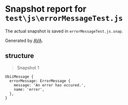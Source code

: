 # Snapshot report for `test\js\errorMessageTest.js`

The actual snapshot is saved in `errorMessageTest.js.snap`.

Generated by [AVA](https://ava.li).

## structure

> Snapshot 1

    UbiiMessage {
      errorMessage: ErrorMessage {
        message: 'An error has occured.',
        name: 'error',
      },
    }

